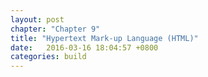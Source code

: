 ```yaml
---
layout: post
chapter: "Chapter 9"
title: "Hypertext Mark-up Language (HTML)"
date:   2016-03-16 18:04:57 +0800
categories: build
---
```


